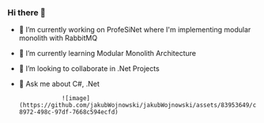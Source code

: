 ### Hi there 👋

- 🔭 I’m currently working on ProfeSiNet where I'm implementing modular monolith with RabbitMQ
- 🌱 I’m currently learning Modular Monolith Architecture 
- 👯 I’m looking to collaborate in .Net Projects
- 💬 Ask me about C#, .Net

                  ![image](https://github.com/jakubWojnowski/jakubWojnowski/assets/83953649/c6c13227-8972-498c-97df-7668c594ecfd)

<!--
**jakubWojnowski/jakubWojnowski** is a ✨ _special_ ✨ repository because its `README.md` (this file) appears on your GitHub profile.

Here are some ideas to get you started:

- 🔭 I’m currently working on ProfeSiNet where I'm implementing modular monolith with RabbitMQ
- 🌱 I’m currently learning Modular Monolith Architecture 
- 👯 I’m looking to collaborate in .Net Projects
- 💬 Ask me about C#, .Net
-->
